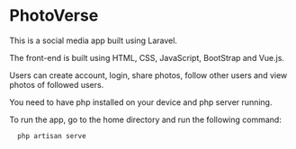 
# PhotoVerse

This is a social media app built using Laravel.

The front-end is built using HTML, CSS, JavaScript, BootStrap and Vue.js.

Users can create account, login, share photos, follow other users and view photos of
followed users.


You need to have php installed on your device and php server running.

To run the app, go to the home directory and run the following command:






```bash
  php artisan serve
```
    